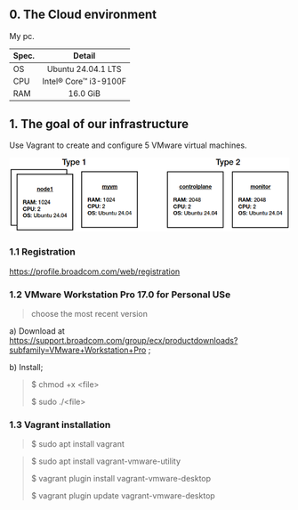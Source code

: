 ## 0. The Cloud environment
My pc.

| Spec. |        Detail         |
| :---  |        :---:          |
| OS    | Ubuntu 24.04.1 LTS    |
| CPU   | Intel® Core™ i3-9100F |
| RAM   | 16.0 GiB              |

## 1. The goal of our infrastructure
Use Vagrant to create and configure 5 VMware virtual machines.

![](assets/media/diagrams/goal_0.png)

### 1.1 Registration 
https://profile.broadcom.com/web/registration

### 1.2 VMware Workstation Pro 17.0 for Personal USe
> choose the most recent version

a) Download at https://support.broadcom.com/group/ecx/productdownloads?subfamily=VMware+Workstation+Pro ;

b) Install;
> $ chmod +x &lt;file&gt;
>
> $ sudo ./&lt;file&gt;

### 1.3 Vagrant installation
> $ sudo apt install vagrant

> $ sudo apt install vagrant-vmware-utility
>
> $ vagrant plugin install vagrant-vmware-desktop
>
> $ vagrant plugin update vagrant-vmware-desktop
